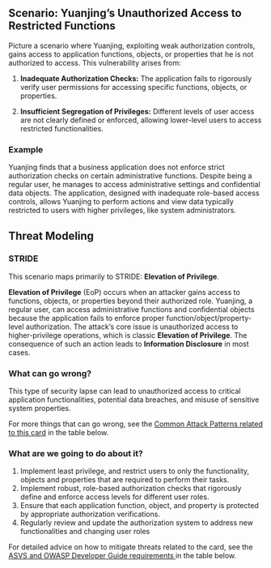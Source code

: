 ## Scenario: Yuanjing’s Unauthorized Access to Restricted Functions

Picture a scenario where Yuanjing, exploiting weak authorization controls, gains access to application functions, objects, or properties that he is not authorized to access. This vulnerability arises from:

1. **Inadequate Authorization Checks:** The application fails to rigorously verify user permissions for accessing specific functions, objects, or properties.

2. **Insufficient Segregation of Privileges:** Different levels of user access are not clearly defined or enforced, allowing lower-level users to access restricted functionalities.

### Example

Yuanjing finds that a business application does not enforce strict authorization checks on certain administrative functions. Despite being a regular user, he manages to access administrative settings and confidential data objects. The application, designed with inadequate role-based access controls, allows Yuanjing to perform actions and view data typically restricted to users with higher privileges, like system administrators.

## Threat Modeling

### STRIDE

This scenario maps primarily to STRIDE: **Elevation of Privilege**.

**Elevation of Privilege** (EoP) occurs when an attacker gains access to functions, objects, or properties beyond their authorized role.
Yuanjing, a regular user, can access administrative functions and confidential objects because the application fails to enforce proper function/object/property-level authorization.
The attack’s core issue is unauthorized access to higher-privilege operations, which is classic **Elevation of Privilege**.
The consequence of such an action leads to **Information Disclosure** in most cases.

### What can go wrong?

This type of security lapse can lead to unauthorized access to critical application functionalities, potential data breaches, and misuse of sensitive system properties.

For more things that can go wrong, see the [Common Attack Patterns related to this card](#mapping 'Common Attack Patterns related to this card [internal]') in the table below.

### What are we going to do about it?

1. Implement least privilege, and restrict users to only the functionality, objects and properties that are required to perform their tasks.
2. Implement robust, role-based authorization checks that rigorously define and enforce access levels for different user roles.
3. Ensure that each application function, object, and property is protected by appropriate authorization verifications.
4. Regularly review and update the authorization system to address new functionalities and changing user roles

For detailed advice on how to mitigate threats related to the card, see the [ASVS and OWASP Developer Guide requirements ](#mapping 'ASVS and OWASP Developer Guide requirements [internal]') in the table below.
